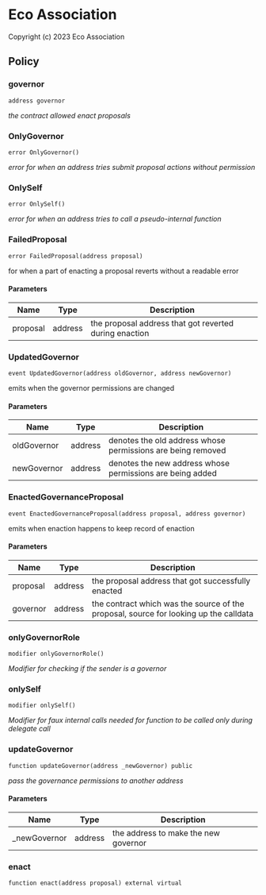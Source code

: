# Eco Association

Copyright (c) 2023 Eco Association

## Policy

### governor

```solidity
address governor
```

_the contract allowed enact proposals_

### OnlyGovernor

```solidity
error OnlyGovernor()
```

_error for when an address tries submit proposal actions without permission_

### OnlySelf

```solidity
error OnlySelf()
```

_error for when an address tries to call a pseudo-internal function_

### FailedProposal

```solidity
error FailedProposal(address proposal)
```

for when a part of enacting a proposal reverts without a readable error

#### Parameters

| Name | Type | Description |
| ---- | ---- | ----------- |
| proposal | address | the proposal address that got reverted during enaction |

### UpdatedGovernor

```solidity
event UpdatedGovernor(address oldGovernor, address newGovernor)
```

emits when the governor permissions are changed

#### Parameters

| Name | Type | Description |
| ---- | ---- | ----------- |
| oldGovernor | address | denotes the old address whose permissions are being removed |
| newGovernor | address | denotes the new address whose permissions are being added |

### EnactedGovernanceProposal

```solidity
event EnactedGovernanceProposal(address proposal, address governor)
```

emits when enaction happens to keep record of enaction

#### Parameters

| Name | Type | Description |
| ---- | ---- | ----------- |
| proposal | address | the proposal address that got successfully enacted |
| governor | address | the contract which was the source of the proposal, source for looking up the calldata |

### onlyGovernorRole

```solidity
modifier onlyGovernorRole()
```

_Modifier for checking if the sender is a governor_

### onlySelf

```solidity
modifier onlySelf()
```

_Modifier for faux internal calls
needed for function to be called only during delegate call_

### updateGovernor

```solidity
function updateGovernor(address _newGovernor) public
```

_pass the governance permissions to another address_

#### Parameters

| Name | Type | Description |
| ---- | ---- | ----------- |
| _newGovernor | address | the address to make the new governor |

### enact

```solidity
function enact(address proposal) external virtual
```

